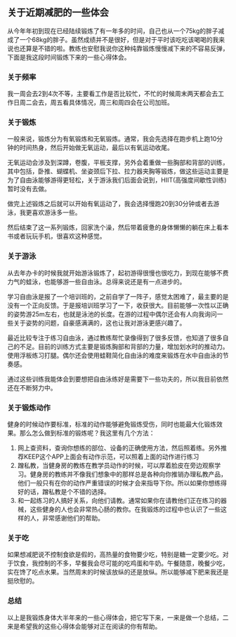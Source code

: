 ## 关于近期减肥的一些体会

从今年年初到现在已经陆续锻炼了有一年多的时间，自己也从一个75kg的胖子减成了一个68kg的胖子。虽然成绩并不是很好，但是对于平时该吃吃该喝喝的我来说也还算是不错的啦。教练也安慰我说你这种纯靠锻炼慢慢减下来的不容易反弹，下面是我这段时间锻炼下来的一些心得体会。

### 关于频率

我一周会去2到4次不等，主要看工作是否比较忙，不忙的时候周末两天都会去工作日周二会去，周五看具体情况，周三和周四会在公司加班。

### 关于锻炼

一般来说，锻炼分为有氧锻炼和无氧锻炼。通常，我会先选择在跑步机上跑10分钟的时间热身，然后开始做无氧运动，最后以有氧运动收尾。

无氧运动会涉及到深蹲，卷腹，平板支撑，另外会着重做一些胸部和背部的训练，其中包括，卧推、蝴蝶机、坐姿颈后下拉、拉力器夹胸等锻炼，做这些运动主要是为了自由泳能够游得更轻松，关于游泳我们后面会说到，HIIT(高强度间歇性训练)暂时没有去做。

做完上述锻炼之后就可以开始有氧运动了，我会选择慢跑20到30分钟或者去游泳，我更喜欢游泳多一些。

然后结束了这一系列锻炼，回家洗个澡，然后带着疲惫的身体懒懒的躺在床上看本书或者玩玩手机，很喜欢这种感觉。

### 关于游泳

从去年办卡的时候我就开始游泳锻炼了，起初游得很慢也很吃力，到现在能够不费力气的蛙泳，也能够游一些自由泳。总得来说还是有一点进步的。

学习自由泳是报了一个培训班的，之前自学了一阵子，感觉太困难了，最主要的是没有一个正向反馈。于是报培训班学习了一下，收获很大。目前能够一次性以正确的姿势游25m左右，也就是泳池的长度。在游的过程中偶尔还会有人向我询问一些关于姿势的问题，自豪感满满的，这也让我对游泳更感兴趣了。

最近比较专注于练习自由泳，通过教练帮忙录像得到了很多反馈，也知道了很多自己的不足。目前的训练方式主要是锻炼胸部和背部的力量，增加划水时的推动力。使用浮板练习打腿。偶尔还会使用蛙鞋简化自由泳的难度来锻炼在水中自由泳的节奏感。

通过这些训练我能体会到要想把自由泳练好是需要下一些功夫的，所以我目前依然还在不断努力中。


### 关于锻炼动作

健身的时候动作要标准，标准的动作能够避免锻炼受伤，同时也能最大化锻炼效果。那么怎么做到标准的锻炼呢？我这里有几个方法：

1. 网上查资料，查询你想练的部位、设备的正确使用方法，然后照着练。另外推荐KEEP这个APP上面会有动作示范，可以照着上面的动作进行练习
2. 蹭私教，当健身房的教练在教学员动作的时候，可以厚着脸皮在旁边观察学习。健身房的教练并不像我们想象中的那样总是各种向你推销办理私教产品，他们一般只有在你的动作严重错误的时候才会来指导下你。所以如果你想练得好的话，蹭私教是个不错的选择。
3. 和一起练习的人搞好关系，向他们请教。通常如果你在请教他们正在练习的器械，这些健身的人也会非常热心肠的教你。在我锻炼的过程中也认识了一些这样的人，非常感谢他们的帮助。

### 关于吃

如果想减肥说不控制食欲是假的，高热量的食物要少吃，特别是糖一定要少吃。对于饮食，我控制的不多，早餐我会尽可能的吃鸡蛋和牛奶。午餐随意，晚餐少吃，实在馋了吃点水果。当然周末的时候该放纵的还是放纵。所以能够减下肥来我还是挺欣慰的。

### 总结

以上是我锻炼身体大半年来的一些心得体会，把它写下来，一来是做一个总结，二来是希望我的这些心得体会能够对正在阅读的你有帮助。